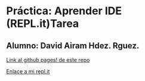 # Práctica: Aprender IDE (REPL.it)Tarea

## Alumno: David Airam Hdez. Rguez.

[Link al github pages! de este repo](https://ull-mfp-aet-2021.github.io/p04-t0-aprender-jekyll-davidairam/)

[Enlace a mi repl.it](https://repl.it/@DavidAiramAiram)
